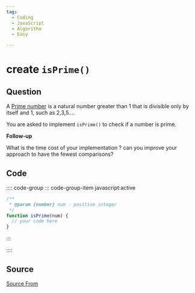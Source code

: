 ```yaml
---
tag:
  - Coding
  - JavaScript
  - Algorithm
  - Easy

---
```

  
# create `isPrime()`

## Question
A [Prime number](https://en.wikipedia.org/wiki/Prime_number) is a natural number greater than 1 that is divisible only by itself and 1, such as 2,3,5....

You are asked to implement `isPrime()` to check if a number is prime.

**Follow-up**

What is the time cost of your implementation ? can you improve your approach to have the fewest comparisons?

## Code
:::: code-group
::: code-group-item javascript:active
```javascript
/**
 * @param {number} num - positive integer
 */
function isPrime(num) {
  // your code here
}
```
:::
    
::::



##  Source
[Source From](https://bigfrontend.dev/problem/isPrime)

  
